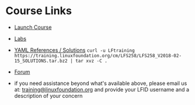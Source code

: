 # Course Links

- [Launch Course](https://training.linuxfoundation.org/portal)

- [Labs](https://lms.quickstart.com/custom/858487/LFS258-Labs_V_2018-02-15.pdf)

- [YAML References / Solutions](https://training.linuxfoundation.org/cm/LFS258/)
`curl -u LFtraining https://training.linuxfoundation.org/cm/LFS258/LFS258_V2018-02-15_SOLUTIONS.tar.bz2 | tar xvz -C .`

- [Forum](https://www.linux.com/forums/lfs258-class-forum)

- if you need assistance beyond what's available above, please email us at: training@linuxfoundation.org and provide your LFID username and a description of your concern


